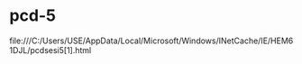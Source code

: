 # pcd-5

file:///C:/Users/USE/AppData/Local/Microsoft/Windows/INetCache/IE/HEM61DJL/pcdsesi5[1].html
